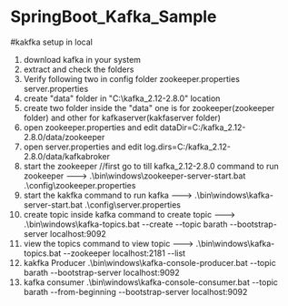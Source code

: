 # SpringBoot_Kafka_Sample

#kakfka setup in local


1. download kafka in your system
2. extract and check the folders
3. Verify following two in config folder
	zookeeper.properties
	server.properties
4. create "data" folder in "C:\kafka_2.12-2.8.0" location
5. create two folder inside the "data" one is for zookeeper(zookeeper folder) and other for kafkaserver(kakfaserver folder)
6. open zookeeper.properties and edit  dataDir=C:/kafka_2.12-2.8.0/data/zookeeper
7. open server.properties and edit log.dirs=C:/kafka_2.12-2.8.0/data/kafkabroker
8. start the zookeeper //first go to till kafka_2.12-2.8.0
		command to run zookeeper ---> .\bin\windows\zookeeper-server-start.bat .\config\zookeeper.properties
9. start the kakfka
		command to run kafka ---> .\bin\windows\kafka-server-start.bat .\config\server.properties
10. create topic inside kafka
		command to create topic ---> .\bin\windows\kafka-topics.bat --create --topic barath --bootstrap-server localhost:9092
11. view the topics
		command to view topic ---> .\bin\windows\kafka-topics.bat --zookeeper localhost:2181 --list
12. kakfka Producer
		.\bin\windows\kafka-console-producer.bat --topic barath --bootstrap-server localhost:9092
13. kafka consumer
        .\bin\windows\kafka-console-consumer.bat --topic barath --from-beginning --bootstrap-server localhost:9092
		
